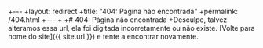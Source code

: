 +---
+layout: redirect
+title: "404: Página não encontrada"
+permalink: /404.html
+---
+
+# 404: Página não encontrada
+Desculpe, talvez alteramos essa url, ela foi digitada incorretamente ou não existe. [Volte para home do site]({{ site.url }}) e tente a encontrar novamente.
